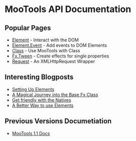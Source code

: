 MooTools API Documentation
==========================



Popular Pages
-------------

- [Element][] - Interact with the DOM
- [Element.Event][] - Add events to DOM Elements
- [Class][] - Use MooTools with Class
- [Fx.Tween][] - Create effects for single properties
- [Request][] - An XMLHttpRequest Wrapper



Interesting Blogposts
---------------------

- [Setting Up Elements](http://mootools.net/blog/2010/06/10/setting-up-elements/)
- [A Magical Journey into the Base Fx Class](http://mootools.net/blog/2010/05/18/a-magical-journey-into-the-base-fx-class/)
- [Get friendly with the Natives](http://mootools.net/blog/2010/03/23/get-friendly-with-the-natives/)
- [A Better Way to use Elements](http://mootools.net/blog/2010/03/19/a-better-way-to-use-elements/)


Previous Versions Documetiation
-------------------------------

- [MooTools 1.1 Docs](http://docs111.mootools.net/)

[Element]: /core/Element/Element
[Element.Event]: /core/Element/Element.Event
[Class]: /core/Class/Class
[Fx.Tween]: /core/Fx/Fx.Tween
[Request]: /core/Request/Request
